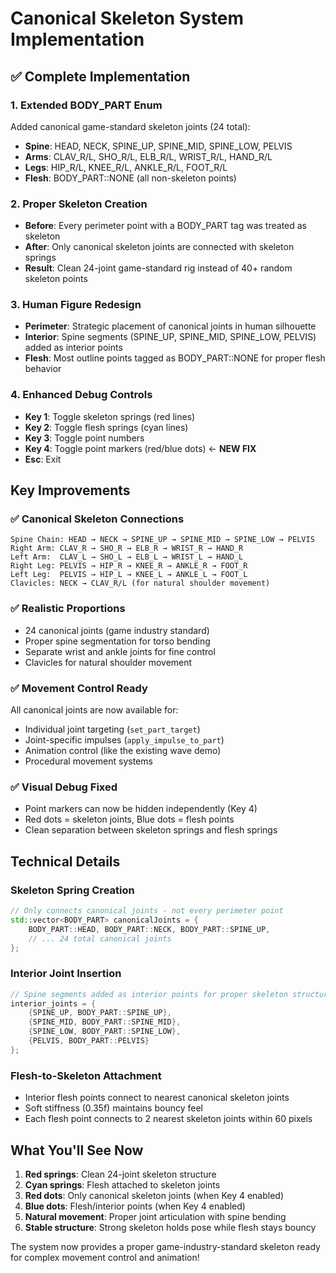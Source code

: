 # Canonical Skeleton System Implementation

## ✅ Complete Implementation

### 1. **Extended BODY_PART Enum**

Added canonical game-standard skeleton joints (24 total):

- **Spine**: HEAD, NECK, SPINE_UP, SPINE_MID, SPINE_LOW, PELVIS
- **Arms**: CLAV_R/L, SHO_R/L, ELB_R/L, WRIST_R/L, HAND_R/L
- **Legs**: HIP_R/L, KNEE_R/L, ANKLE_R/L, FOOT_R/L
- **Flesh**: BODY_PART::NONE (all non-skeleton points)

### 2. **Proper Skeleton Creation**

- **Before**: Every perimeter point with a BODY_PART tag was treated as skeleton
- **After**: Only canonical skeleton joints are connected with skeleton springs
- **Result**: Clean 24-joint game-standard rig instead of 40+ random skeleton points

### 3. **Human Figure Redesign**

- **Perimeter**: Strategic placement of canonical joints in human silhouette
- **Interior**: Spine segments (SPINE_UP, SPINE_MID, SPINE_LOW, PELVIS) added as interior points
- **Flesh**: Most outline points tagged as BODY_PART::NONE for proper flesh behavior

### 4. **Enhanced Debug Controls**

- **Key 1**: Toggle skeleton springs (red lines)
- **Key 2**: Toggle flesh springs (cyan lines)
- **Key 3**: Toggle point numbers
- **Key 4**: Toggle point markers (red/blue dots) ← **NEW FIX**
- **Esc**: Exit

## Key Improvements

### ✅ **Canonical Skeleton Connections**

```
Spine Chain: HEAD → NECK → SPINE_UP → SPINE_MID → SPINE_LOW → PELVIS
Right Arm: CLAV_R → SHO_R → ELB_R → WRIST_R → HAND_R
Left Arm:  CLAV_L → SHO_L → ELB_L → WRIST_L → HAND_L
Right Leg: PELVIS → HIP_R → KNEE_R → ANKLE_R → FOOT_R
Left Leg:  PELVIS → HIP_L → KNEE_L → ANKLE_L → FOOT_L
Clavicles: NECK → CLAV_R/L (for natural shoulder movement)
```

### ✅ **Realistic Proportions**

- 24 canonical joints (game industry standard)
- Proper spine segmentation for torso bending
- Separate wrist and ankle joints for fine control
- Clavicles for natural shoulder movement

### ✅ **Movement Control Ready**

All canonical joints are now available for:

- Individual joint targeting (`set_part_target`)
- Joint-specific impulses (`apply_impulse_to_part`)
- Animation control (like the existing wave demo)
- Procedural movement systems

### ✅ **Visual Debug Fixed**

- Point markers can now be hidden independently (Key 4)
- Red dots = skeleton joints, Blue dots = flesh points
- Clean separation between skeleton springs and flesh springs

## Technical Details

### Skeleton Spring Creation

```cpp
// Only connects canonical joints - not every perimeter point
std::vector<BODY_PART> canonicalJoints = {
    BODY_PART::HEAD, BODY_PART::NECK, BODY_PART::SPINE_UP,
    // ... 24 total canonical joints
};
```

### Interior Joint Insertion

```cpp
// Spine segments added as interior points for proper skeleton structure
interior_joints = {
    {SPINE_UP, BODY_PART::SPINE_UP},
    {SPINE_MID, BODY_PART::SPINE_MID},
    {SPINE_LOW, BODY_PART::SPINE_LOW},
    {PELVIS, BODY_PART::PELVIS}
};
```

### Flesh-to-Skeleton Attachment

- Interior flesh points connect to nearest canonical skeleton joints
- Soft stiffness (0.35f) maintains bouncy feel
- Each flesh point connects to 2 nearest skeleton joints within 60 pixels

## What You'll See Now

1. **Red springs**: Clean 24-joint skeleton structure
2. **Cyan springs**: Flesh attached to skeleton joints
3. **Red dots**: Only canonical skeleton joints (when Key 4 enabled)
4. **Blue dots**: Flesh/interior points (when Key 4 enabled)
5. **Natural movement**: Proper joint articulation with spine bending
6. **Stable structure**: Strong skeleton holds pose while flesh stays bouncy

The system now provides a proper game-industry-standard skeleton ready for complex movement control and animation!
